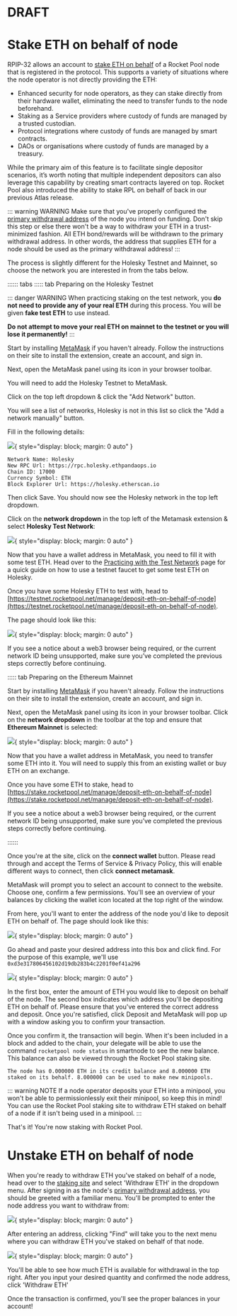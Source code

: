 # DRAFT

# Stake ETH on behalf of node 

RPIP-32 allows an account to [stake ETH on behalf](https://rpips.rocketpool.net/RPIPs/RPIP-32) of a Rocket Pool node that is registered in the protocol. This supports a variety of situations where the node operator is not directly providing the ETH:

- Enhanced security for node operators, as they can stake directly from their hardware wallet, eliminating the need to transfer funds to the node beforehand.
- Staking as a Service providers where custody of funds are managed by a trusted custodian.
- Protocol integrations where custody of funds are managed by smart contracts.
- DAOs or organisations where custody of funds are managed by a treasury.

While the primary aim of this feature is to facilitate single depositor scenarios, it’s worth noting that multiple independent depositors can also leverage this capability by creating smart contracts layered on top. Rocket Pool also introduced the ability to stake RPL on behalf of back in our previous Atlas release.

::: warning WARNING
Make sure that you've properly configured the [primary withdrawal address](../node/prepare-node#setting-your-primary-withdrawal-address) of the node you intend on funding. Don't skip this step or else there won't be a way to withdraw your ETH in a trust-minimized fashion. All ETH bond/rewards will be withdrawn to the primary withdrawal address. In other words, the address that supplies ETH for a node should be used as the primary withdrawal address!
:::


The process is slightly different for the Holesky Testnet and Mainnet, so choose the network you are interested in from the tabs below.

:::::: tabs
::::: tab Preparing on the Holesky Testnet

::: danger WARNING
When practicing staking on the test network, you **do not need to provide any of your real ETH** during this process.
You will be given **fake test ETH** to use instead.

**Do not attempt to move your real ETH on mainnet to the testnet or you will lose it permanently!**
:::

Start by installing [MetaMask](https://metamask.io/) if you haven't already.
Follow the instructions on their site to install the extension, create an account, and sign in.

Next, open the MetaMask panel using its icon in your browser toolbar.

You will need to add the Holesky Testnet to MetaMask.

Click on the top left dropdown & click the "Add Network" button.

You will see a list of networks, Holesky is not in this list so click the "Add a network manually" button.

Fill in the following details:

![](./images/mm_add_holesky.png){ style="display: block; margin: 0 auto" }

```
Network Name: Holesky
New RPC Url: https://rpc.holesky.ethpandaops.io
Chain ID: 17000
Currency Symbol: ETH
Block Explorer Url: https://holesky.etherscan.io
```

Then click Save. You should now see the Holesky network in the top left dropdown.

Click on the **network dropdown** in the top left of the Metamask extension & select **Holesky Test Network**:

![](./images/mm_network.png){ style="display: block; margin: 0 auto" }

Now that you have a wallet address in MetaMask, you need to fill it with some test ETH.
Head over to the [Practicing with the Test Network](../testnet/overview#getting-test-eth-on-holesky) page for a quick guide on how to use a testnet faucet to get some test ETH on Holesky.

Once you have some Holesky ETH to test with, head to [https://testnet.rocketpool.net/manage/deposit-eth-on-behalf-of-node](https://testnet.rocketpool.net/manage/deposit-eth-on-behalf-of-node).

The page should look like this:

![](./images/rp_test_site.png){ style="display: block; margin: 0 auto" }

If you see a notice about a web3 browser being required, or the current network ID being unsupported, make sure you’ve completed the previous steps correctly before continuing.

::::: tab Preparing on the Ethereum Mainnet

Start by installing [MetaMask](https://metamask.io/) if you haven't already.
Follow the instructions on their site to install the extension, create an account, and sign in.

Next, open the MetaMask panel using its icon in your browser toolbar.
Click on the **network dropdown** in the toolbar at the top and ensure that **Ethereum Mainnet** is selected:

![](./images/mm_network_main.png){ style="display: block; margin: 0 auto" }

Now that you have a wallet address in MetaMask, you need to transfer some ETH into it.
You will need to supply this from an existing wallet or buy ETH on an exchange.

Once you have some ETH to stake, head to [https://stake.rocketpool.net/manage/deposit-eth-on-behalf-of-node](https://stake.rocketpool.net/manage/deposit-eth-on-behalf-of-node).

If you see a notice about a web3 browser being required, or the current network ID being unsupported, make sure you’ve completed the previous steps correctly before continuing.

::::::

Once you're at the site, click on the **connect wallet** button. Please read through and accept the Terms of Service & Privacy Policy, this will enable different ways to connect, then click **connect metamask**.

MetaMask will prompt you to select an account to connect to the website.
Choose one, confirm a few permissions. You'll see an overview of your balances by clicking the wallet icon located at the top right of the window.

From here, you'll want to enter the address of the node you'd like to deposit ETH on behalf of. The page should look like this:

![](./images/enter_node_address.png){ style="display: block; margin: 0 auto" }

Go ahead and paste your desired address into this box and click find. For the purpose of this example, we'll use `0xd3e317806456102d19db283b4c2201f0ef41a296`

![](./images/eth_on_behalf.png){ style="display: block; margin: 0 auto" }

In the first box, enter the amount of ETH you would like to deposit on behalf of the node. The second box indicates which address you'll be depositing ETH on behalf of. Please ensure that you've entered the correct address and deposit. Once you're satisfied, click Deposit and MetaMask will pop up with a window asking you to confirm your transaction.

Once you confirm it, the transaction will begin.
When it's been included in a block and added to the chain, your delegate will be able to use the command `rocketpool node status` in smartnode to see the new balance. This balance can also be viewed through the Rocket Pool staking site. 
```
The node has 0.000000 ETH in its credit balance and 8.000000 ETH staked on its behalf. 8.000000 can be used to make new minipools.
```

::: warning NOTE
If a node operator deposits your ETH into a minipool, you won't be able to permissionlessly exit their minipool, so keep this in mind! You can use the Rocket Pool staking site to withdraw ETH staked on behalf of a node if it isn't being used in a minipool. 
:::

That's it!
You're now staking with Rocket Pool.

# Unstake ETH on behalf of node 

When you're ready to withdraw ETH you've staked on behalf of a node, head over to the [staking site](https://devnet.rocketpool.net/manage/withdraw-eth) and select 'Withdraw ETH' in the dropdown menu. After signing in as the node's [primary withdrawal address](../node/prepare-node#setting-your-primary-withdrawal-address), you should be greeted with a familiar menu. You'll be prompted to enter the node address you want to withdraw from:  

![](./images/enter_node_address.png){ style="display: block; margin: 0 auto" }

After entering an address, clicking "Find" will take you to the next menu where you can withdraw ETH you've staked on behalf of that node.

![](./images/withdraw_eth_on_behalf.png){ style="display: block; margin: 0 auto" }

You'll be able to see how much ETH is available for withdrawal in the top right. After you input your desired quantity and confirmed the node address, click 'Withdraw ETH'

Once the transaction is confirmed, you'll see the proper balances in your account!
